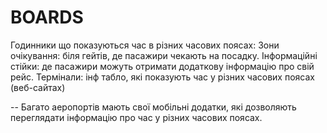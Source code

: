 # BOARDS

Годинники що показуються час в різних часових поясах: 
    Зони очікування:  біля гейтів, де пасажири чекають на посадку.
    Інформаційні стійки:  де пасажири можуть отримати додаткову інформацію про свій рейс.
    Термінали: інф табло, які показують час у різних часових поясах (веб-сайтах)


-- Багато аеропортів мають свої мобільні додатки, які дозволяють переглядати інформацію про час у різних часових поясах.